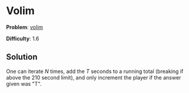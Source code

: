 # Volim

**Problem**: [volim](https://open.kattis.com/problems/volim)

**Difficulty**: 1.6

## Solution

One can iterate *N* times, add the *T* seconds to a running total (breaking if above the 210 second limit), and only increment the player if the answer given was "T".
